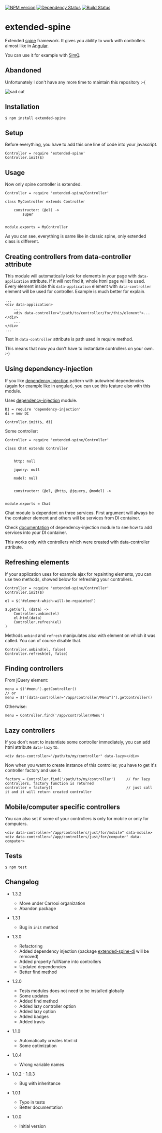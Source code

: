 [![NPM version](https://img.shields.io/npm/v/extended-spine.svg?style=flat-square)](http://badge.fury.io/js/extended-spine)
[![Dependency Status](https://img.shields.io/gemnasium/Carrooi/Node-ExtendedSpine.svg?style=flat-square)](https://gemnasium.com/Carrooi/Node-ExtendedSpine)
[![Build Status](https://img.shields.io/travis/Carrooi/Node-ExtendedSpine.svg?style=flat-square)](https://travis-ci.org/Carrooi/Node-ExtendedSpine)

# extended-spine

Extended [spine](https://npmjs.org/package/spine) framework. It gives you ability to work with controllers almost
like in [Angular](http://angularjs.org/).

You can use it for example with [SimQ](https://npmjs.org/package/simq).

## Abandoned

Unfortunately I don't have any more time to maintain this repository :-( 

![sad cat](https://raw.githubusercontent.com/sakren/sakren.github.io/master/images/sad-kitten.jpg)

## Installation

```
$ npm install extended-spine
```

## Setup

Before everything, you have to add this one line of code into your javascript.

```
Controller = require 'extended-spine'
Controller.init($)
```

## Usage

Now only spine controller is extended.

```
Controller = require 'extended-spine/Controller'

class MyController extends Controller

	constructor: (@el) ->
		super


module.exports = MyController
```

As you can see, everything is same like in classic spine, only extended class is different.

## Creating controllers from data-controller attribute

This module will automatically look for elements in your page with `data-application` attribute. If it will not find it, whole html page will
be used. Every element inside this `data-application` element with `data-controller` element will be used for controller.
Example is much better for explain.

```
...
<div data-application>
	...
	<div data-controller="/path/to/controller/for/this/element">...</div>
	...
</div>
...
```

Text in `data-controller` attribute is path used in require method.

This means that now you don't have to instantiate controllers on your own. :-)

## Using dependency-injection

If you like [dependency injection](http://en.wikipedia.org/wiki/Dependency_injection) pattern with autowired dependencies
(again for example like in angular), you can use this feature also with this module.

Uses [dependency-injection](https://github.com/sakren/node-dependency-injection) module.

```
DI = require 'dependency-injection'
di = new DI

Controller.init($, di)
```

Some controller:
```
Controller = require 'extended-spine/Controller'

class Chat extends Controller


	http: null

	jquery: null

	model: null


	constructor: (@el, @http, @jquery, @model) ->


module.exports = Chat
```

Chat module is dependent on three services. First argument will always be the container element and others will be services
from DI container.

Check [documentation](https://github.com/sakren/node-dependency-injection/blob/master/README.md) of dependency-injection
module to see how to add services into your DI container.

This works only with controllers which were created with data-controller attribute.

## Refreshing elements

If your application uses for example ajax for repainting elements, you can use two methods, showed below for refreshing
your controllers.

```
Controller = require 'extended-spine/Controller'
Controller.init($)

el = $('#element-which-will-be-repainted')

$.get(url, (data) ->
	Controller.unbind(el)
	el.html(data)
	Controller.refresh(el)
)
```

Methods `unbind` and `refresh` manipulates also with element on which it was called. You can of course disable that.

```
Controller.unbind(el, false)
Controller.refresh(el, false)
```

## Finding controllers

From jQuery element:
```
menu = $('#menu').getController()
// or
menu = $('[data-controller="/app/controller/Menu"]').getController()
```

Otherwise:
```
menu = Controller.find('/app/controller/Menu')
```

## Lazy controllers
If you don't want to instantiate some controller immediately, you can add html attribute `data-lazy` to.

```
<div data-controller="/path/to/my/controller" data-lazy></div>
```

Now when you want to create instance of this controller, you have to get it's controller factory and use it.

```
factory = Controller.find('/path/to/my/controller')		// for lazy controllers, factory function is returned
controller = factory()									// just call it and it will return created controller
```

## Mobile/computer specific controllers

You can also set if some of your controllers is only for mobile or only for computers.

```
<div data-controller="/app/controllers/just/for/mobile" data-mobile>
<div data-controller="/app/controllers/just/for/computer" data-computer>
```

## Tests

```
$ npm test
```

## Changelog

* 1.3.2
	+ Move under Carrooi organization
	+ Abandon package

* 1.3.1
	+ Bug in `init` method

* 1.3.0
	+ Refactoring
	+ Added dependency injection (package [extended-spine-di](https://github.com/sakren/node-extended-spine-di) will be removed)
	+ Added property fullName into controllers
	+ Updated dependencies
	+ Better find method

* 1.2.0
	+ Tests modules does not need to be installed globally
	+ Some updates
	+ Added find method
	+ Added lazy controller option
	+ Added lazy option
	+ Added badges
	+ Added travis

* 1.1.0
	+ Automatically creates html id
	+ Some optimization

* 1.0.4
	+ Wrong variable names

* 1.0.2 - 1.0.3
	+ Bug with inheritance

* 1.0.1
	+ Typo in tests
	+ Better documentation

* 1.0.0
	+ Initial version
